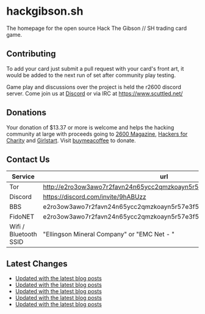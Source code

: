 # hackgibson.sh
The homepage for the open source Hack The Gibson // SH trading card game.


## Contributing

To add your card just submit a pull request with your card's front art, it would be added to the next run of set after community play testing.

Game play and discussions over the project is held the r2600 discord server. Come join us at [Discord](https://discord.com/invite/9hABUzz) or via IRC at https://www.scuttled.net/


## Donations

Your donation of $13.37 or more is welcome and helps the hacking community at large with proceeds going to [2600 Magazine](https://2600.com/), [Hackers for Charity](https://hackersforcharity.org) and [Girlstart](https://girlstart.org).  Visit [buymeacoffee](https://www.buymeacoffee.com/hackgibson.sh) to donate.


## Contact Us

Service | url
-|-
Tor | http://e2ro3ow3awo7r2favn24n65ycc2qmzkoayn5r57e3f56nvjwdcgg32ad.onion
Discord | https://discord.com/invite/9hABUzz
BBS | e2ro3ow3awo7r2favn24n65ycc2qmzkoayn5r57e3f56nvjwdcgg32ad.onion:23
FidoNET | e2ro3ow3awo7r2favn24n65ycc2qmzkoayn5r57e3f56nvjwdcgg32ad.onion:24554
Wifi / Bluetooth SSID | "Ellingson Mineral Company" or "EMC Net - <fidonet address>"

## Latest Changes
<!-- BLOG-POST-LIST:START -->
- [Updated with the latest blog posts](https://github.com/DFW2600/hackgibson.sh/commit/7dce813c5b840d015663b437dc0de3395f8fc2a1)
- [Updated with the latest blog posts](https://github.com/DFW2600/hackgibson.sh/commit/8d21fabba60914321a4d3c2c679fccfda331c369)
- [Updated with the latest blog posts](https://github.com/DFW2600/hackgibson.sh/commit/ba217866e92b064b781f4e596128569c9ab8138d)
- [Updated with the latest blog posts](https://github.com/DFW2600/hackgibson.sh/commit/07234629d83e5411455ffb557c3b8a1888d582e8)
- [Updated with the latest blog posts](https://github.com/DFW2600/hackgibson.sh/commit/f90bc2f249f7b76b2819a0473ba7ad05f5b3da9f)
<!-- BLOG-POST-LIST:END -->

